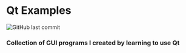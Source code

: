 # Qt Examples
![GitHub last commit](https://img.shields.io/github/last-commit/allenvox/qt-examples)<br>
### Collection of GUI programs I created by learning to use Qt
